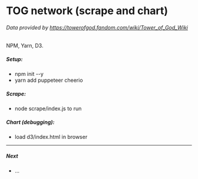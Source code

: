 # TOG network (scrape and chart)
###### Data provided by https://towerofgod.fandom.com/wiki/Tower_of_God_Wiki

NPM, Yarn, D3.

##### Setup:
- npm init --y
- yarn add puppeteer cheerio

##### Scrape:
- node scrape/index.js to run

##### Chart (debugging):
- load d3/index.html in browser


---
##### Next
- ...